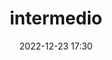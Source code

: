---
#zenetöri #fogalom
title: intermedio
feed: show
date: 2022-12-23 17:30
permalink: /intermedio
---